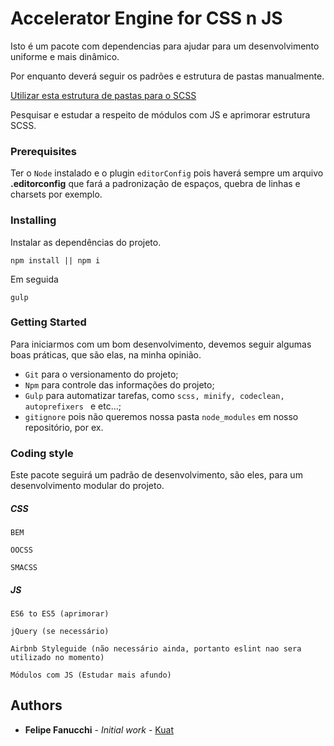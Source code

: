 # Accelerator Engine for CSS n JS

Isto é um pacote com dependencias para ajudar para um desenvolvimento uniforme e mais dinâmico.

Por enquanto deverá seguir os padrões e estrutura de pastas manualmente.

[Utilizar esta estrutura de pastas para o SCSS](https://github.com/felipefanucchi/pulso-test)

Pesquisar e estudar a respeito de módulos com JS e aprimorar estrutura SCSS.


### Prerequisites
Ter o ```Node``` instalado e o plugin ```editorConfig``` pois haverá sempre um arquivo **.editorconfig** que fará a padronização de espaços, quebra de linhas e charsets por exemplo.

### Installing

Instalar as dependências do projeto.

```
npm install || npm i
```

Em seguida

```
gulp
```

### Getting Started

Para iniciarmos com um bom desenvolvimento, devemos seguir algumas boas práticas, que são elas, na minha opinião.

* ```Git``` para o versionamento do projeto;
* ```Npm``` para controle das informações do projeto;
* ```Gulp``` para automatizar tarefas, como ```scss, minify, codeclean, autoprefixers ``` e etc...;
* ```gitignore``` pois não queremos nossa pasta ```node_modules``` em nosso repositório, por ex.


### Coding style

Este pacote seguirá um padrão de desenvolvimento, são eles, para um desenvolvimento modular do projeto.

##### CSS

```
BEM
```
```
OOCSS
```
```
SMACSS
```

##### JS

```
ES6 to ES5 (aprimorar)
```
```
jQuery (se necessário)
```
```
Airbnb Styleguide (não necessário ainda, portanto eslint nao sera utilizado no momento)
```
```
Módulos com JS (Estudar mais afundo)
```

## Authors

* **Felipe Fanucchi** - *Initial work* - [Kuat](https://github.com/felipefanucchi)
